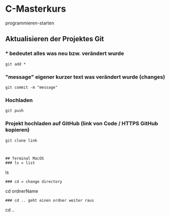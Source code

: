# C-Masterkurs
programmieren-starten


## Aktualisieren der Projektes Git
### * bedeutet alles was neu bzw. verändert wurde 
```
git add *                         
```
### "message" eigener kurzer text was verändert wurde (changes)
```
git commit -m "message"           
```
### Hochladen
```
git push                           
```
### Projekt hochladen auf GitHub (link von Code / HTTPS GitHub kopieren)
```
git clone link



## Terminal MacOS
### ls = list
```
ls                                 
```
### cd = change directory
```
cd  ordnerName                     
```
### cd .. geht einen ordner weiter raus
```
cd ..
